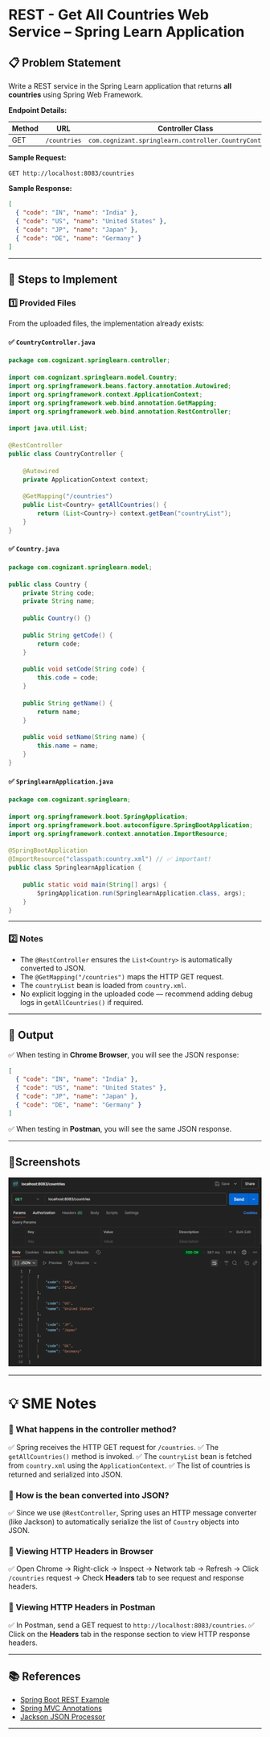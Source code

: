 # REST - Get All Countries Web Service – Spring Learn Application

## 📋 Problem Statement

Write a REST service in the Spring Learn application that returns **all countries** using Spring Web Framework.

**Endpoint Details:**

| Method | URL          | Controller Class                                         | Method Name         |
| ------ | ------------ | -------------------------------------------------------- | ------------------- |
| GET    | `/countries` | `com.cognizant.springlearn.controller.CountryController` | `getAllCountries()` |

**Sample Request:**

```
GET http://localhost:8083/countries
```

**Sample Response:**

```json
[
  { "code": "IN", "name": "India" },
  { "code": "US", "name": "United States" },
  { "code": "JP", "name": "Japan" },
  { "code": "DE", "name": "Germany" }
]
```

---

## 🚀 Steps to Implement

### 1️⃣ Provided Files

From the uploaded files, the implementation already exists:

#### ✅ `CountryController.java`

```java
package com.cognizant.springlearn.controller;

import com.cognizant.springlearn.model.Country;
import org.springframework.beans.factory.annotation.Autowired;
import org.springframework.context.ApplicationContext;
import org.springframework.web.bind.annotation.GetMapping;
import org.springframework.web.bind.annotation.RestController;

import java.util.List;

@RestController
public class CountryController {

    @Autowired
    private ApplicationContext context;

    @GetMapping("/countries")
    public List<Country> getAllCountries() {
        return (List<Country>) context.getBean("countryList");
    }
}
```

#### ✅ `Country.java`

```java
package com.cognizant.springlearn.model;

public class Country {
    private String code;
    private String name;

    public Country() {}

    public String getCode() {
        return code;
    }

    public void setCode(String code) {
        this.code = code;
    }

    public String getName() {
        return name;
    }

    public void setName(String name) {
        this.name = name;
    }
}
```

#### ✅ `SpringlearnApplication.java`

```java
package com.cognizant.springlearn;

import org.springframework.boot.SpringApplication;
import org.springframework.boot.autoconfigure.SpringBootApplication;
import org.springframework.context.annotation.ImportResource;

@SpringBootApplication
@ImportResource("classpath:country.xml") // ✅ important!
public class SpringlearnApplication {

    public static void main(String[] args) {
        SpringApplication.run(SpringlearnApplication.class, args);
    }
}
```

---

### 2️⃣ Notes

- The `@RestController` ensures the `List<Country>` is automatically converted to JSON.
- The `@GetMapping("/countries")` maps the HTTP GET request.
- The `countryList` bean is loaded from `country.xml`.
- No explicit logging in the uploaded code — recommend adding debug logs in `getAllCountries()` if required.

---

## 📸 Output

✅ When testing in **Chrome Browser**, you will see the JSON response:

```json
[
  { "code": "IN", "name": "India" },
  { "code": "US", "name": "United States" },
  { "code": "JP", "name": "Japan" },
  { "code": "DE", "name": "Germany" }
]
```

✅ When testing in **Postman**, you will see the same JSON response.

---

## 📄Screenshots

![alt text](screenshots\Output-postman.png)

---

# 💡 SME Notes

### 🌟 What happens in the controller method?

✅ Spring receives the HTTP GET request for `/countries`. ✅ The `getAllCountries()` method is invoked. ✅ The `countryList` bean is fetched from `country.xml` using the `ApplicationContext`. ✅ The list of countries is returned and serialized into JSON.

### 🌟 How is the bean converted into JSON?

✅ Since we use `@RestController`, Spring uses an HTTP message converter (like Jackson) to automatically serialize the list of `Country` objects into JSON.

### 🌟 Viewing HTTP Headers in Browser

✅ Open Chrome → Right-click → Inspect → Network tab → Refresh → Click `/countries` request → Check **Headers** tab to see request and response headers.

### 🌟 Viewing HTTP Headers in Postman

✅ In Postman, send a GET request to `http://localhost:8083/countries`. ✅ Click on the **Headers** tab in the response section to view HTTP response headers.

---

## 📚 References

- [Spring Boot REST Example](https://spring.io/guides/gs/rest-service/)
- [Spring MVC Annotations](https://docs.spring.io/spring-framework/docs/current/reference/html/web.html#mvc-ann-annotated-controllers)
- [Jackson JSON Processor](https://github.com/FasterXML/jackson)

---